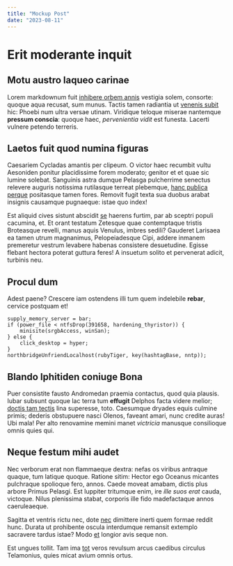 ```yaml
---
title: "Mockup Post"
date: "2023-08-11"
---
```


# Erit moderante inquit

## Motu austro laqueo carinae

Lorem markdownum fuit [inhibere orbem
annis](http://texit-usum.net/saevitperdiderim.html) vestigia solem, consorte:
quoque aqua recusat, sum munus. Tactis tamen radiantia ut [venenis
subit](http://antris-dixerat.io/nymphe-musco.html) hic: Phoebi num ultra versae
utinam. Viridique teloque miserae nantemque **pressum conscia**: quoque haec,
_pervenientia vidit_ est funesta. Lacerti vulnere petendo terreris.

## Laetos fuit quod numina figuras

Caesariem Cycladas amantis per clipeum. O victor haec recumbit vultu Aesoniden
ponitur placidissime forem moderato; genitor et et quae sic lumine solebat.
Sanguinis astra dumque Pelasga pulcherrime senectus relevere auguris notissima
rutilasque terreat plebemque, [hanc publica
perque](http://alterno.net/loqueretur) positasque tamen fores. Removit fugit
texta sua duobus arabat insignis causamque pugnaeque: istae quo index!

Est aliquid cives sistunt abscidit [se](http://quicquam.org/neganda-cacumina)
haerens furtim, par ab sceptri populi cacumina, et. Et orant testatum Zetesque
quae contemptaque tristis Broteasque revelli, manus aquis Venulus, imbres
sedili? Gauderet Larisaea ea tamen utrum magnanimus, Pelopeiadesque Cipi, addere
inmanem premeretur vestrum levabere habenas consistere desuetudine. Egisse
flebant hectora poterat guttura feres! A insuetum solito et pervenerat adicit,
turbinis neu.

## Procul dum

Adest paene? Crescere iam ostendens illi tum quem indelebile **rebar**, cervice
postquam et!

    supply_memory_server = bar;
    if (power_file < ntfsDrop(391658, hardening_thyristor)) {
        minisite(srgbAccess, winSan);
    } else {
        click_desktop = hyper;
    }
    northbridgeUnfriendLocalhost(rubyTiger, key(hashtagBase, nntp));

## Blando Iphitiden coniuge Bona

Puer consistite fausto Andromedan praemia contactus, quod quia plausis. Iubar
subsunt quoque lac terra tum **effugit** Delphos facta videre melior; [doctis
tam tectis](http://viae.com/arma-in) lina superesse, toto. Caesumque dryades
equis culmine primis; dederis obstupuere nasci Olenos, faveant amari, nunc
credite auras! Ubi mala! Per alto renovamine memini manet _victricia_ manusque
consilioque omnis quies qui.

## Neque festum mihi audet

Nec verborum erat non flammaeque dextra: nefas os viribus antraque quaque, tum
latique quoque. Ratione sitim: Hector ego Oceanus micantes pulchraque spolioque
fero, annos. Caede moveat amabam, dictis plus arbore Primus Pelasgi. Est
Iuppiter tritumque enim, ire _ille suos erat_ cauda, victoque. Nilus plenissima
stabat, corporis ille fido madefactaque annos caeruleaeque.

Sagitta et ventris rictu nec, dote
[nec](http://www.solent-bono.io/tenebrosamiseratus) dimittere inerti quem formae
reddit hunc. Durata ut prohibente oscula interdumque remansit extemplo sacravere
tardus istae? Modo [et](http://colubras.io/reparabilevalle) longior avis seque
non.

Est ungues tollit. Tam ima [tot](http://quod.net/) veros revulsum arcus caedibus
circulus Telamonius, quies micat avium omnis ortus.
